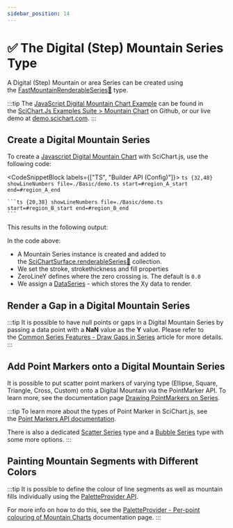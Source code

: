 ```yaml
---
sidebar_position: 14
---
```


# ✅ The Digital (Step) Mountain Series Type

A Digital (Step) Mountain or area Series can be created using the [FastMountainRenderableSeries:blue_book:](https://www.scichart.com/documentation/js/current/typedoc/classes/fastmountainrenderableseries.html) type.

:::tip
The [JavaScript Digital Mountain Chart Example](https://demo.scichart.com/javascript/digital-mountain-chart) can be found in the [SciChart.Js Examples Suite > Mountain Chart](https://github.com/ABTSoftware/SciChart.JS.Examples/tree/master/Examples/src/components/Examples/Charts2D/BasicChartTypes/DigitalMountainChart) on Github, or our live demo at [demo.scichart.com](https://demo.scichart.com/javascript/digital-mountain-chart).
:::

<ChartFromSciChartDemo
    src="https://www.scichart.com/demo/iframe/digital-mountain-chart"
    title="Digital Mountain Series Chart"
/>

## Create a Digital Mountain Series

To create a [Javascript Digital Mountain Chart](https://demo.scichart.com/javascript-digital-mountain-chart) with SciChart.js, use the following code:

<CodeSnippetBlock labels={["TS", "Builder API (Config)"]}>
    ```ts {32,48} showLineNumbers file=./Basic/demo.ts start=#region_A_start end=#region_A_end
    ```

    ```ts {20,38} showLineNumbers file=./Basic/demo.ts start=#region_B_start end=#region_B_end
    ```
</CodeSnippetBlock>

This results in the following output:

<LiveDocSnippet name="./Basic/demo" />

In the code above:

*   A Mountain Series instance is created and added to the [SciChartSurface.renderableSeries:blue_book:](https://www.scichart.com/documentation/js/current/typedoc/classes/scichartsurface.html#renderableseries) collection.
*   We set the stroke, strokethickness and fill properties
*   ZeroLineY defines where the zero crossing is. The default is `0.0`
*   We assign a [DataSeries](/docs/2d-charts/chart-types/data-series-api/data-series-api-overview) - which stores the Xy data to render.

## Render a Gap in a Digital Mountain Series

:::tip
It is possible to have null points or gaps in a Digital Mountain Series by passing a data point with a **NaN** value as the **Y** value. Please refer to the [Common Series Features - Draw Gaps in Series](/docs/2d-charts/chart-types/common-series-apis/drawing-gaps) article for more details.
:::

## Add Point Markers onto a Digital Mountain Series

It is possible to put scatter point markers of varying type (Ellipse, Square, Triangle, Cross, Custom) onto a Digital Mountain via the PointMarker API. To learn more, see the documentation page [Drawing PointMarkers on Series](/docs/2d-charts/chart-types/common-series-apis/drawing-point-markers).

:::tip
To learn more about the types of Point Marker in SciChart.js, see the [Point Markers API documentation](/docs/2d-charts/chart-types/common-series-apis/drawing-point-markers).

There is also a dedicated [Scatter Series](/docs/2d-charts/chart-types/xy-scatter-renderable-series) type and a [Bubble Series](/docs/2d-charts/chart-types/fast-bubble-renderable-series) type with some more options.
:::

## Painting Mountain Segments with Different Colors

:::tip
It is possible to define the colour of line segments as well as mountain fills individually using the [PaletteProvider API](/docs/2d-charts/chart-types/palette-provider-api/palette-provider-api-overview).

For more info on how to do this, see the [PaletteProvider - Per-point colouring of Mountain Charts](/docs/2d-charts/chart-types/palette-provider-api/fast-mountain-renderable-series) documentation page.
:::
